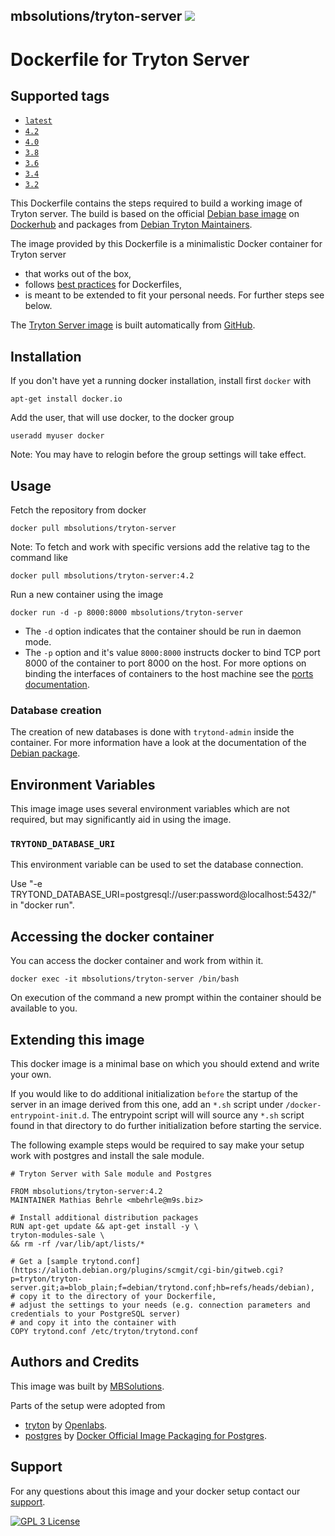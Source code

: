 ## mbsolutions/tryton-server [![](https://img.shields.io/badge/container-ready-green.svg?style=flat)](https://registry.hub.docker.com/u/mbsolutions/tryton-server/)

# Dockerfile for Tryton Server

## Supported tags

- [`latest`](https://github.com/mbehrle/docker-tryton-server/blob/master/Dockerfile)
- [`4.2`](https://github.com/mbehrle/docker-tryton-server/blob/4.2/Dockerfile)
- [`4.0`](https://github.com/mbehrle/docker-tryton-server/blob/4.0/Dockerfile)
- [`3.8`](https://github.com/mbehrle/docker-tryton-server/blob/3.8/Dockerfile)
- [`3.6`](https://github.com/mbehrle/docker-tryton-server/blob/3.6/Dockerfile)
- [`3.4`](https://github.com/mbehrle/docker-tryton-server/blob/3.4/Dockerfile)
- [`3.2`](https://github.com/mbehrle/docker-tryton-server/blob/3.2/Dockerfile)

This Dockerfile contains the steps required to build a working image of
Tryton server. The build is based on the official
[Debian base image](https://registry.hub.docker.com/_/debian/) on 
[Dockerhub](https://docs.docker.com/docker-hub/repos/#repositories) and 
packages from [Debian Tryton Maintainers](http://tryton.alioth.debian.org/).

The image provided by this Dockerfile is a minimalistic Docker container
for Tryton server

* that works out of the box,
* follows [best practices](https://docs.docker.com/articles/dockerfile_best-practices/) for Dockerfiles,
* is meant to be extended to fit your personal needs. For further steps see below.

The [Tryton Server image](https://registry.hub.docker.com/u/mbsolutions/tryton-server/) is built automatically from [GitHub](https://github.com/mbehrle/docker-tryton-server).

## Installation

If you don't have yet a running docker installation, install first `docker` with

    apt-get install docker.io

Add the user, that will use docker, to the docker group

    useradd myuser docker

Note: You may have to relogin before the group settings will take effect.


## Usage

Fetch the repository from docker

    docker pull mbsolutions/tryton-server

Note: To fetch and work with specific versions add the relative tag to the command like

    docker pull mbsolutions/tryton-server:4.2

Run a new container using the image

    docker run -d -p 8000:8000 mbsolutions/tryton-server

* The `-d` option indicates that the container should be run in daemon
  mode.
* The `-p` option and it's value `8000:8000` instructs docker to bind TCP port 8000
  of the container to port 8000 on the host. For more options on binding the interfaces
  of containers to the host machine see the
  [ports documentation](http://docs.docker.io/use/port_redirection/#port-redirection).

### Database creation

The creation of new databases is done with `trytond-admin` inside the container.
For more information have a look at the documentation of the
[Debian package](ttps://alioth.debian.org/plugins/scmgit/cgi-bin/gitweb.cgi?p=tryton/tryton-server.git;a=blob;f=debian/tryton-server.README.Debian;hb=HEAD).

## Environment Variables

This image image uses several environment variables which are not required,
but may significantly aid in using the image.

### `TRYTOND_DATABASE_URI`

This environment variable can be used to set the database connection.

Use "-e TRYTOND_DATABASE_URI=postgresql://user:password@localhost:5432/" in "docker run".

## Accessing the docker container

You can access the docker container and work from within it.

    docker exec -it mbsolutions/tryton-server /bin/bash

On execution of the command a new prompt within the container should be
available to you.

## Extending this image

This docker image is a minimal base on which you should extend and write
your own.

If you would like to do additional initialization `before` the startup of the server
in an image derived from this one, add an `*.sh` script under `/docker-entrypoint-init.d`.
The entrypoint script will will source any `*.sh` script found in that directory
to do further initialization before starting the service.

The following example steps would be required to say
make your setup work with postgres and install the sale module.


    # Tryton Server with Sale module and Postgres

    FROM mbsolutions/tryton-server:4.2
    MAINTAINER Mathias Behrle <mbehrle@m9s.biz>

    # Install additional distribution packages
    RUN apt-get update && apt-get install -y \
    tryton-modules-sale \
    && rm -rf /var/lib/apt/lists/*
        
    # Get a [sample trytond.conf](https://alioth.debian.org/plugins/scmgit/cgi-bin/gitweb.cgi?p=tryton/tryton-server.git;a=blob_plain;f=debian/trytond.conf;hb=refs/heads/debian), 
    # copy it to the directory of your Dockerfile,
    # adjust the settings to your needs (e.g. connection parameters and credentials to your PostgreSQL server)
    # and copy it into the container with
    COPY trytond.conf /etc/tryton/trytond.conf

## Authors and Credits

This image was built by [MBSolutions](http://www.m9s.biz).

Parts of the setup were adopted from

* [tryton](https://github.com/openlabs/tryton) by [Openlabs](http://www.openlabs.co.in).
* [postgres](https://github.com/docker-library/postgres/) by [Docker Official Image Packaging for Postgres](https://github.com/docker-library/postgres/).

## Support

For any questions about this image and your docker setup contact our [support](mailto:info@m9s.biz).

[![GPL 3 License](https://img.shields.io/badge/license-GPL3-blue.svg?style=flat)](LICENSE)

